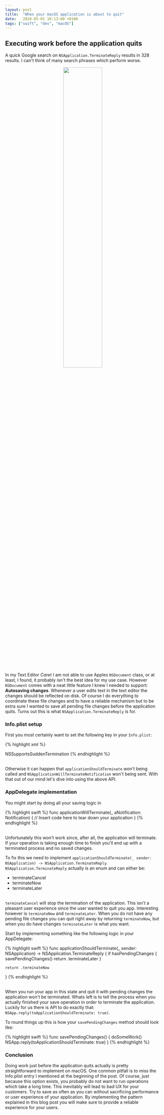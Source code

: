 ```yaml
---
layout: post
title:  "When your macOS application is about to quit"
date:   2020-05-01 10:13:00 +0100
tags: ["swift", "dev", "macOS"]
---
```


## Executing work before the application quits

A quick Google search on `NSApplication.TerminateReply` results in 328 results. I can't think of many search phrases which perform worse.

<div align="center">
 <img src="{{ "/assets/NSApplication-TerminateReply-Google-Search.png" | absolute_url }}" style="width:50%" >
</div>

In my Text Editor *Caret* I am not able to use Apples `NSDocument` class, or at least, I found, it probably isn't the best idea for my use case. However `NSDocument` comes with a neat little feature I knew I needed to support: **Autosaving changes**. Whenever a user edits text in the text editor the changes should be reflected on disk. Of course I do everything to coordinate these file changes and to have a reliable mechanism but to be extra sure I wanted to save all pending file changes before the application quits. Turns out this is what `NSApplication.TerminateReply` is for.

### Info.plist setup

First you most certainly want to set the following key in your `Info.plist`:

{% highlight xml %}
<?xml version="1.0" encoding="UTF-8"?>
<!DOCTYPE plist PUBLIC "-//Apple//DTD PLIST 1.0//EN" "http://www.apple.com/DTDs/PropertyList-1.0.dtd">
<plist version="1.0">
<dict>
	<key>NSSupportsSuddenTermination</key>
	<false/>
</dict>
</plist>
{% endhighlight %}

<br />Otherwise it can happen that `applicationShouldTerminate` won't being called and `NSApplicationWillTerminateNotification` won't being sent. With that out of our mind let's dive into using the above API.


### AppDelegate implementation
You might start by doing all your saving logic in 

{% highlight swift %}
func applicationWillTerminate(_ aNotification: Notification) {
  // Insert code here to tear down your application
} 
{% endhighlight %}

<br />Unfortunately this won't work since, after all, the application will terminate. If your operation is taking enough time to finish you'll end up with a terminated process and no saved changes.

To fix this we need to implement `applicationShouldTerminate(_ sender: NSApplication) -> NSApplication.TerminateReply`.
`NSApplication.TerminateReply` actually is an enum and can either be: 
* terminateCancel
* terminateNow
* terminateLater

<br />`terminateCancel` will stop the termination of the application. This isn't a pleasant user experience since the user wanted to quit you app. Interesting however is `terminateNow` and `terminateLater`. When you do not have any pending file changes you can quit right away by returning `terminateNow`, but when you do have changes `terminateLater` is what you want.

Start by implementing something like the following logic in your AppDelegate:

{% highlight swift %}
func applicationShouldTerminate(_ sender: NSApplication) -> NSApplication.TerminateReply {
	if hasPendingChanges {
	  savePendingChanges()
		return .terminateLater
	}

	return .terminateNow
}
{% endhighlight %}

<br />When you run your app in this state and quit it with pending changes the application won't be terminated. Whats left is to tell the process when you actually finished your save operation in order to terminate the application.
Luckily for us there is API to do exactly that: `NSApp.reply(toApplicationShouldTerminate: true)`.

To round things up this is how your `savePendingChanges` method should look like:

{% highlight swift %}
func savePendingChanges() {
	doSomeWork()
	NSApp.reply(toApplicationShouldTerminate: true)
}
{% endhighlight %}

### Conclusion
Doing work just before the application quits actually is pretty straightforward to implement on macOS. One common pitfall is to miss the Info.plist entry I mentioned at the beginning of the post. Of course, just because this option exists, you probably do not want to run operations which take a long time. This inevitably will lead to bad UX for your customers. Try to save as often as you can without sacrificing performance or user experience of your application. By implementing the pattern explained in this blog post you will make sure to provide a reliable experience for your users.
